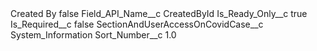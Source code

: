 <?xml version="1.0" encoding="UTF-8"?>
<CustomMetadata xmlns="http://soap.sforce.com/2006/04/metadata" xmlns:xsi="http://www.w3.org/2001/XMLSchema-instance" xmlns:xsd="http://www.w3.org/2001/XMLSchema">
    <label>Created By</label>
    <protected>false</protected>
    <values>
        <field>Field_API_Name__c</field>
        <value xsi:type="xsd:string">CreatedById</value>
    </values>
    <values>
        <field>Is_Ready_Only__c</field>
        <value xsi:type="xsd:boolean">true</value>
    </values>
    <values>
        <field>Is_Required__c</field>
        <value xsi:type="xsd:boolean">false</value>
    </values>
    <values>
        <field>SectionAndUserAccessOnCovidCase__c</field>
        <value xsi:type="xsd:string">System_Information</value>
    </values>
    <values>
        <field>Sort_Number__c</field>
        <value xsi:type="xsd:double">1.0</value>
    </values>
</CustomMetadata>
